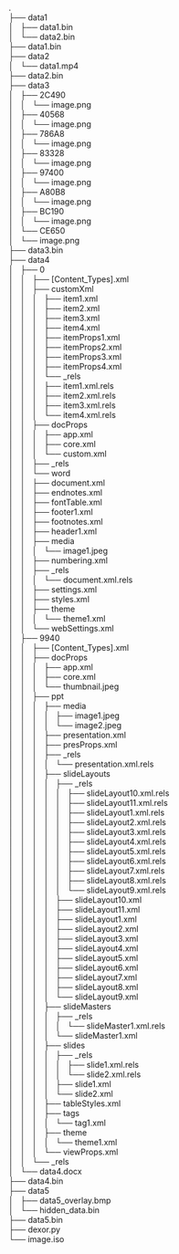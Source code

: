 .  
├── data1  
│   ├── data1.bin  
│   └── data2.bin  
├── data1.bin  
├── data2  
│   └── data1.mp4  
├── data2.bin  
├── data3  
│   ├── 2C490  
│   │   └── image.png  
│   ├── 40568  
│   │   └── image.png  
│   ├── 786A8  
│   │   └── image.png  
│   ├── 83328  
│   │   └── image.png  
│   ├── 97400  
│   │   └── image.png  
│   ├── A80B8  
│   │   └── image.png  
│   ├── BC190  
│   │   └── image.png  
│   └── CE650  
│       └── image.png  
├── data3.bin  
├── data4  
│   ├── 0  
│   │   ├── [Content_Types].xml  
│   │   ├── customXml  
│   │   │   ├── item1.xml  
│   │   │   ├── item2.xml  
│   │   │   ├── item3.xml  
│   │   │   ├── item4.xml  
│   │   │   ├── itemProps1.xml  
│   │   │   ├── itemProps2.xml  
│   │   │   ├── itemProps3.xml  
│   │   │   ├── itemProps4.xml  
│   │   │   └── _rels  
│   │   │       ├── item1.xml.rels  
│   │   │       ├── item2.xml.rels  
│   │   │       ├── item3.xml.rels  
│   │   │       └── item4.xml.rels  
│   │   ├── docProps  
│   │   │   ├── app.xml  
│   │   │   ├── core.xml  
│   │   │   └── custom.xml  
│   │   ├── _rels  
│   │   └── word  
│   │       ├── document.xml  
│   │       ├── endnotes.xml  
│   │       ├── fontTable.xml  
│   │       ├── footer1.xml  
│   │       ├── footnotes.xml  
│   │       ├── header1.xml  
│   │       ├── media  
│   │       │   └── image1.jpeg  
│   │       ├── numbering.xml  
│   │       ├── _rels  
│   │       │   └── document.xml.rels  
│   │       ├── settings.xml  
│   │       ├── styles.xml  
│   │       ├── theme  
│   │       │   └── theme1.xml  
│   │       └── webSettings.xml  
│   ├── 9940  
│   │   ├── [Content_Types].xml  
│   │   ├── docProps  
│   │   │   ├── app.xml  
│   │   │   ├── core.xml  
│   │   │   └── thumbnail.jpeg  
│   │   ├── ppt  
│   │   │   ├── media  
│   │   │   │   ├── image1.jpeg  
│   │   │   │   └── image2.jpeg  
│   │   │   ├── presentation.xml  
│   │   │   ├── presProps.xml  
│   │   │   ├── _rels  
│   │   │   │   └── presentation.xml.rels  
│   │   │   ├── slideLayouts  
│   │   │   │   ├── _rels  
│   │   │   │   │   ├── slideLayout10.xml.rels  
│   │   │   │   │   ├── slideLayout11.xml.rels  
│   │   │   │   │   ├── slideLayout1.xml.rels  
│   │   │   │   │   ├── slideLayout2.xml.rels  
│   │   │   │   │   ├── slideLayout3.xml.rels  
│   │   │   │   │   ├── slideLayout4.xml.rels  
│   │   │   │   │   ├── slideLayout5.xml.rels  
│   │   │   │   │   ├── slideLayout6.xml.rels  
│   │   │   │   │   ├── slideLayout7.xml.rels  
│   │   │   │   │   ├── slideLayout8.xml.rels  
│   │   │   │   │   └── slideLayout9.xml.rels  
│   │   │   │   ├── slideLayout10.xml  
│   │   │   │   ├── slideLayout11.xml  
│   │   │   │   ├── slideLayout1.xml  
│   │   │   │   ├── slideLayout2.xml  
│   │   │   │   ├── slideLayout3.xml  
│   │   │   │   ├── slideLayout4.xml  
│   │   │   │   ├── slideLayout5.xml  
│   │   │   │   ├── slideLayout6.xml  
│   │   │   │   ├── slideLayout7.xml  
│   │   │   │   ├── slideLayout8.xml  
│   │   │   │   └── slideLayout9.xml  
│   │   │   ├── slideMasters  
│   │   │   │   ├── _rels  
│   │   │   │   │   └── slideMaster1.xml.rels  
│   │   │   │   └── slideMaster1.xml  
│   │   │   ├── slides  
│   │   │   │   ├── _rels  
│   │   │   │   │   ├── slide1.xml.rels  
│   │   │   │   │   └── slide2.xml.rels  
│   │   │   │   ├── slide1.xml  
│   │   │   │   └── slide2.xml  
│   │   │   ├── tableStyles.xml  
│   │   │   ├── tags  
│   │   │   │   └── tag1.xml  
│   │   │   ├── theme  
│   │   │   │   └── theme1.xml  
│   │   │   └── viewProps.xml  
│   │   └── _rels  
│   └── data4.docx  
├── data4.bin  
├── data5  
│   ├── data5_overlay.bmp  
│   └── hidden_data.bin  
├── data5.bin  
├── dexor.py  
└── image.iso  
